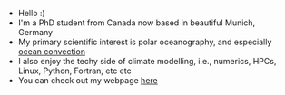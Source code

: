 - Hello :)
- I'm a PhD student from Canada now based in beautiful Munich, Germany
- My primary scientific interest is polar oceanography, and especially [ocean convection](https://www.pnas.org/doi/pdf/10.1073/pnas.48.5.766)   
- I also enjoy the techy side of climate modelling, i.e., numerics, HPCs, Linux, Python, Fortran, etc etc
- You can check out my webpage [here](https://rowanjb.github.io)

<!--
**rowanjb/rowanjb** is a ✨ _special_ ✨ repository because its `README.md` (this file) appears on your GitHub profile.

Here are some ideas to get you started:

- 🔭 I’m currently working on ...
- 🌱 I’m currently learning ...
- 👯 I’m looking to collaborate on ...
- 🤔 I’m looking for help with ...
- 💬 Ask me about ...
- 📫 How to reach me: ...
- 😄 Pronouns: ...
- ⚡ Fun fact: ...
-->
